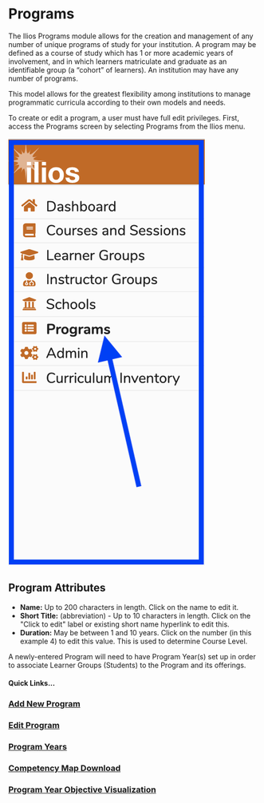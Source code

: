 # Programs

The Ilios Programs module allows for the creation and management of any number of unique programs of study for your institution. A program may be defined as a course of study which has 1 or more academic years of involvement, and in which learners matriculate and graduate as an identifiable group \(a “cohort” of learners\). An institution may have any number of programs.

This model allows for the greatest flexibility among institutions to manage programmatic curricula according to their own models and needs.

To create or edit a program, a user must have full edit privileges. First, access the Programs screen by selecting Programs from the Ilios menu.

![Click Programs from the Ilios menu](../images/programs/README/click_programs.png)

## Program Attributes

* **Name:** Up to 200 characters in length. Click on the name to edit it.
* **Short Title:** (abbreviation) - Up to 10 characters in length. Click on the "Click to edit" label or existing short name hyperlink to edit this.
* **Duration:** May be between 1 and 10 years. Click on the number (in this example 4) to edit this value. This is used to determine Course Level.

A newly-entered Program will need to have Program Year(s) set up in order to associate Learner Groups (Students) to the Program and its offerings.

#### Quick Links...

### [Add New Program](https://iliosproject.gitbook.io/ilios-user-guide/programs/add-new-program)

### [Edit Program](https://iliosproject.gitbook.io/ilios-user-guide/programs/edit-program)

### [Program Years](https://iliosproject.gitbook.io/ilios-user-guide/programs/add-program-year)

### [Competency Map Download](https://iliosproject.gitbook.io/ilios-user-guide/programs/competency-map-download)

### [Program Year Objective Visualization](https://iliosproject.gitbook.io/ilios-user-guide/programs/program-year-objective-map-visualization)

